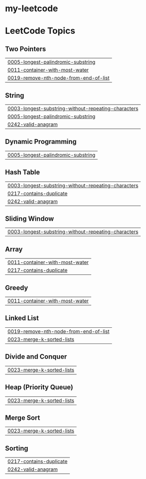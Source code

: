 # my-leetcode
<!---LeetCode Topics Start-->
# LeetCode Topics
## Two Pointers
|  |
| ------- |
| [0005-longest-palindromic-substring](https://github.com/mmuzza/my-leetcode/tree/master/0005-longest-palindromic-substring) |
| [0011-container-with-most-water](https://github.com/mmuzza/my-leetcode/tree/master/0011-container-with-most-water) |
| [0019-remove-nth-node-from-end-of-list](https://github.com/mmuzza/my-leetcode/tree/master/0019-remove-nth-node-from-end-of-list) |
## String
|  |
| ------- |
| [0003-longest-substring-without-repeating-characters](https://github.com/mmuzza/my-leetcode/tree/master/0003-longest-substring-without-repeating-characters) |
| [0005-longest-palindromic-substring](https://github.com/mmuzza/my-leetcode/tree/master/0005-longest-palindromic-substring) |
| [0242-valid-anagram](https://github.com/mmuzza/my-leetcode/tree/master/0242-valid-anagram) |
## Dynamic Programming
|  |
| ------- |
| [0005-longest-palindromic-substring](https://github.com/mmuzza/my-leetcode/tree/master/0005-longest-palindromic-substring) |
## Hash Table
|  |
| ------- |
| [0003-longest-substring-without-repeating-characters](https://github.com/mmuzza/my-leetcode/tree/master/0003-longest-substring-without-repeating-characters) |
| [0217-contains-duplicate](https://github.com/mmuzza/my-leetcode/tree/master/0217-contains-duplicate) |
| [0242-valid-anagram](https://github.com/mmuzza/my-leetcode/tree/master/0242-valid-anagram) |
## Sliding Window
|  |
| ------- |
| [0003-longest-substring-without-repeating-characters](https://github.com/mmuzza/my-leetcode/tree/master/0003-longest-substring-without-repeating-characters) |
## Array
|  |
| ------- |
| [0011-container-with-most-water](https://github.com/mmuzza/my-leetcode/tree/master/0011-container-with-most-water) |
| [0217-contains-duplicate](https://github.com/mmuzza/my-leetcode/tree/master/0217-contains-duplicate) |
## Greedy
|  |
| ------- |
| [0011-container-with-most-water](https://github.com/mmuzza/my-leetcode/tree/master/0011-container-with-most-water) |
## Linked List
|  |
| ------- |
| [0019-remove-nth-node-from-end-of-list](https://github.com/mmuzza/my-leetcode/tree/master/0019-remove-nth-node-from-end-of-list) |
| [0023-merge-k-sorted-lists](https://github.com/mmuzza/my-leetcode/tree/master/0023-merge-k-sorted-lists) |
## Divide and Conquer
|  |
| ------- |
| [0023-merge-k-sorted-lists](https://github.com/mmuzza/my-leetcode/tree/master/0023-merge-k-sorted-lists) |
## Heap (Priority Queue)
|  |
| ------- |
| [0023-merge-k-sorted-lists](https://github.com/mmuzza/my-leetcode/tree/master/0023-merge-k-sorted-lists) |
## Merge Sort
|  |
| ------- |
| [0023-merge-k-sorted-lists](https://github.com/mmuzza/my-leetcode/tree/master/0023-merge-k-sorted-lists) |
## Sorting
|  |
| ------- |
| [0217-contains-duplicate](https://github.com/mmuzza/my-leetcode/tree/master/0217-contains-duplicate) |
| [0242-valid-anagram](https://github.com/mmuzza/my-leetcode/tree/master/0242-valid-anagram) |
<!---LeetCode Topics End-->